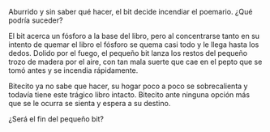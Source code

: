 [//]: # (Esta es respuesta de: leer-un-poema.md)
[//]: # (agregar la historia, para ir a: )
[//]: # (PicosA)
[//]: # (Proviene de Leer un poema)
[//]: # (alguno otro de tu preferencia)
[//]: # (alguno otro de tu preferencia)

Aburrido y sin saber qué hacer, el bit decide incendiar el poemario. ¿Qué podría suceder?

El bit acerca un fósforo a la base del libro, pero al concentrarse tanto en su intento de quemar el libro el fósforo se quema casi todo y le llega hasta los dedos. Dolido por el fuego, el pequeño bit lanza los restos del pequeño trozo de madera por el aire, con tan mala suerte que cae en el pepto que se tomó antes y se incendia rápidamente. 

Bitecito ya no sabe que hacer, su hogar poco a poco se sobrecalienta y todavía tiene este trágico libro intacto. Bitecito ante ninguna opción más que se le ocurra se sienta y espera a su destino.

¿Será el fin del pequeño bit?
